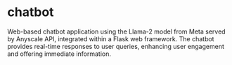 # chatbot
Web-based chatbot application using the Llama-2 model from Meta served by Anyscale API, integrated within a Flask web framework. The chatbot provides real-time responses to user queries, enhancing user engagement and offering immediate information.
